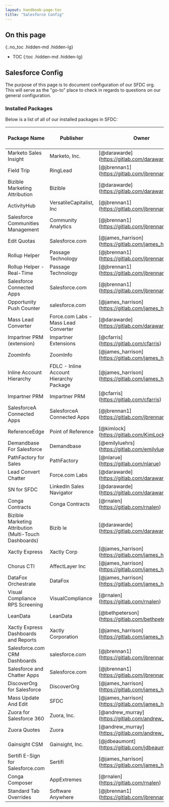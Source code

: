 ```yaml
---
layout: handbook-page-toc
title: "Salesforce Config"
---
```


## On this page
{:.no_toc .hidden-md .hidden-lg}

- TOC
{:toc .hidden-md .hidden-lg}

## Salesforce Config
The purpose of this page is to document configuration of our SFDC org. This will serve as the "go-to" place to check in regards to questions on our general configuration.

### Installed Packages
Below is a list of all of our installed packages in SFDC:


| Package Name                                                     | Publisher                               | Owner                          | Department                 | Last Reviewed Date     |
|------------------------------------------------------------------|-----------------------------------------|--------------------------------|----------------------------| -----------------------|
| Marketo Sales Insight                                            | Marketo, Inc.                           | [@darawarde] (https://gitlab.com/darawarde)                       | Marketing                  | 5/28/2020
| Field Trip                                                       | RingLead                                | [@jbrennan1] (https://gitlab.com/jbrennan1)                         | Sales Systems                  | 8/10/2020
| Bizible Marketing Attribution                                    | Bizible                                 | [@darawarde] (https://gitlab.com/darawarde)                      | Marketing                  | 5/28/2020
| ActivityHub                                                      | VersatileCapitalist, Inc                | [@jbrennan1] (https://gitlab.com/jbrennan1)                | Sales Ops                  | 5/28/2020
| Salesforce Communities Management                                | Community Analytics                     | [@jbrennan1] (https://gitlab.com/jbrennan1)                    | Sales Systems                           | 5/28/2020
| Edit Quotas                                                      | Salesforce.com                          | [@james_harrison] (https://gitlab.com/james_harrison)                 | Sales Ops                     | 5/28/2020
| Rollup Helper                                                    | Passage Technology                      | [@jbrennan1] (https://gitlab.com/jbrennan1)                   | Sales Systems              | 5/28/2020
| Rollup Helper - Real-Time                                        | Passage Technology                      | [@jbrennan1] (https://gitlab.com/jbrennan1)                   | Sales Systems              | 5/28/2020
| Salesforce Connected Apps                                        | Salesforce.com                          | [@jbrennan1] (https://gitlab.com/jbrennan1)                   | Sales Systems              | 5/28/2020
| Opportunity Push Counter                                         | salesforce.com                          | [@james_harrison] (https://gitlab.com/james_harrison)                 | Sales Ops                       | 5/28/2020
| Mass Lead Converter                                              | Force.com Labs - Mass Lead Converter    | [@darawarde] (https://gitlab.com/darawarde)                 | Marketing                           | 5/28/2020
| Impartner PRM (extension)                                        | Impartner Extensions                    | [@cfarris] (https://gitlab.com/cfarris)                   | Channel Ops                           | 5/28/2020
| ZoomInfo                                                         | ZoomInfo                                | [@james_harrison] (https://gitlab.com/james_harrison)            | Sales Ops                  | 8/10/2020
| Inline Account Hierarchy                                         | FDLC - Inline Account Hierarchy Package | [@james_harrison] (https://gitlab.com/james_harrison)                 | Sales Ops                       | 5/28/2020
| Impartner PRM                                                    | Impartner PRM                           |  [@cfarris] (https://gitlab.com/cfarris)                            | Channel Ops                           | 5/28/2020
| SalesforceA Connected Apps                                       | SalesforceA Connected Apps              | [@jbrennan1] (https://gitlab.com/jbrennan1)                 | Sales Systems                           | 5/28/2020
| ReferenceEdge                                                    | Point of Reference                      | [@kimlock] (https://gitlab.com/KimLock)                   | Marketing                           | 8/20/2020
| Demandbase For Salesforce                                        | Demandbase                              | [@emilyluehrs] (https://gitlab.com/emilyluehrs)                   | Marketing                  | 5/28/2020
| PathFactory for Sales                                            | PathFactory                             | [@nlarue] (https://gitlab.com/nlarue)                    | Marketing                  | 5/28/2020
| Lead Convert Chatter                                             | Force.com Labs                          | [@darawarde] (https://gitlab.com/darawarde)                          | Sales Systems             | 5/28/2020
| SN for SFDC                                                      | LinkedIn Sales Navigator                | [@darawarde] (https://gitlab.com/darawarde)                      | Marketing                  | 5/28/2020
| Conga Contracts                                                  | Conga Contracts                         | [@rnalen] (https://gitlab.com/rnalen)                   | Legal                  | 5/28/2020
| Bizible Marketing Attribution (Multi-Touch Dashboards)           | Bizib le                                | [@darawarde] (https://gitlab.com/darawarde)                      | Marketing                  | 5/28/2020
| Xactly Express                                                   | Xactly Corp                             | [@james_harrison] (https://gitlab.com/james_harrison)  | Sales Ops | 5/28/2020
| Chorus CTI                                                       | AffectLayer Inc                         | [@james_harrison] (https://gitlab.com/james_harrison)                 | Sales Ops   | 5/28/2020
| DataFox Orchestrate                                              | DataFox                                 | [@james_harrison] (https://gitlab.com/james_harrison_)                 | Sales Ops                  | 5/28/2020
| Visual Compliance RPS Screening                                  | VisualCompliance                        | [@rnalen] (https://gitlab.com/rnalen)           | Leagal              | 5/28/2020
| LeanData                                                         | LeanData                                | [@bethpeterson] (https://gitlab.com/bethpeterson)                 | Marketing                  | 5/28/2020
| Xactly Express Dashboards and Reports                            | Xactly Corporation                      | [@james_harrison] (https://gitlab.com/james_harrison)  | Sales Ops | 5/28/2020
| Salesforce.com CRM Dashboards                                    | salesforce.com                          | [@jbrennan1] (https://gitlab.com/jbrennan1)                               | Sales Systems                           | 5/28/2020
| Salesforce and Chatter Apps                                      | Salesforce.com                          | [@jbrennan1] (https://gitlab.com/jbrennan1)                             | Sales Systems                           | 5/28/2020
| DiscoverOrg for Salesforce                                       | DiscoverOrg                             | [@james_harrison] (https://gitlab.com/james_harrison)                      | Sales Ops                  | 5/28/2020
| Mass Update And Edit                                             | SFDC                                    | [@james_harrison] (https://gitlab.com/james_harrison)                 | Sales Ops                | 5/28/2020
| Zuora for Salesforce 360                                         | Zuora, Inc.                             | [@andrew_murray] (https://gitlab.com/andrew_murray)                  | Finance                    | 5/28/2020
| Zuora Quotes                                                     | Zuora                                   | [@andrew_murray] (https://gitlab.com/andrew_murray)                   | Finance                    | 5/28/2020
| Gainsight CSM                                                    | Gainsight, Inc.                         | [@jdbeaumont] (https://gitlab.com/jdbeaumont)                 | Customer Success           | 5/28/2020
| Sertifi E-Sign for Salesforce.com                                | Sertifi                                 | [@james_harrison] (https://gitlab.com/james_harrison)                   | Sales Ops                     | 5/28/2020
| Conga Composer                                                   | AppExtremes                             | [@rnalen] (https://gitlab.com/rnalen)                               | Legal                           | 5/28/2020
| Standard Tab Overrides                                           | Software Anywhere                       | [@jbrennan1] (https://gitlab.com/jbrennan1)                           | Sales Systems             | 5/28/2020
